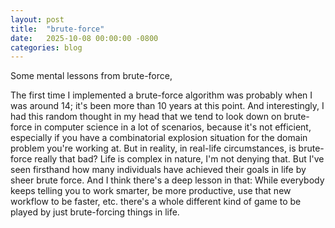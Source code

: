 ```yaml
---
layout: post
title:  "brute-force"
date:   2025-10-08 00:00:00 -0800
categories: blog
---
```

Some mental lessons from brute-force,

The first time I implemented a brute-force algorithm was probably when I was around 14; it's been more than 10 years at this point. And interestingly, I had this random thought in my head that we tend to look down on brute-force in computer science in a lot of scenarios, because it's not efficient, especially if you have a combinatorial explosion situation for the domain problem you're working at.
But in reality, in real-life circumstances, is brute-force really that bad?
Life is complex in nature, I'm not denying that. But I've seen firsthand how many individuals have achieved their goals in life by sheer brute force. And I think there's a deep lesson in that: While everybody keeps telling you to work smarter, be more productive, use that new workflow to be faster, etc. there's a whole different kind of game to be played by just brute-forcing things in life.
